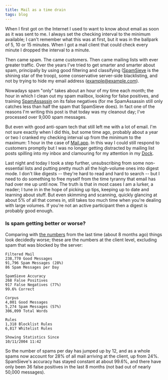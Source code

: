 ```yaml
---
title: Mail as a time drain
tags: blog
---
```


When I first got on the Internet I used to want to know about email as soon as it was sent to me. I always set the checking interval to the minimum available; I can't remember what this was at first, but it was in the ballpark of 5, 10 or 15 minutes. When I got a mail client that could check every minute I dropped the interval to a minute.

Then came spam. The came customers. Then came mailing lists with ever greater traffic. Over the years I've tried to get smarter and smarter about spam, principally by using good filtering and classifying ([SpamSieve](http://c-command.com/spamsieve/) is the shining star of the troop), some conservative server-side blacklisting, and not by trying to hide my email address (<example@example.com>).

Nowadays spam "only" takes about an hour of my time each month; the hour in which I clean out my spam mailbox, looking for false positives, and training [SpamAssassin](http://wincent.com/wiki/SpamAssassin) on its false negatives (for me SpamAssassin still only catches less than half the spam that SpamSieve does). In fact one of the reasons I'm writing this post is that today was my cleanout day; I've processed over 9,000 spam messages.

But even with good anti-spam tech that still left me with a lot of email. I'm not sure exactly when I did this, but some time ago, probably about a year or two I cranked my checking interval up from the minimum to the maximum: 1 hour in the case of [Mail.app](http://wincent.com/wiki/Mail.app). In this way I could still respond to customers promptly but I was no longer getting distracted by mailing list posts spilling into my inbox and clamouring for my attention in my [Dock](http://wincent.com/wiki/Dock).

Last night and today I took a step further, unsubscribing from some non-essential lists and putting pretty much all the high-volume ones into digest mode. I don't like digests -- they're hard to read and hard to search -- but I need to do something to free myself from the time tyranny that email has had over me up until now. The truth is that in most cases I am a lurker, a reader; I tune in in the hope of picking up tips, keeping up to date and learning about stuff. But even skimming and scanning, quickly glancing at about 5% of all that comes in, still takes too much time when you're dealing with large volumes. If you're not an active participant then a digest is probably good enough.

### Is spam getting better or worse?

Comparing with [the numbers](http://wincent.com/a/about/wincent/weblog/archives/2007/02/is_spam_solved.php) from the last time (about 8 months ago) things look decidedly worse; these are the numbers at the client level, excluding spam that was blocked by the server:

    Filtered Mail
    238,770 Good Messages
    91,796 Spam Messages (28%)
    86 Spam Messages per Day

    SpamSieve Accuracy
    268 False Positives
    917 False Negatives (77%)
    99.6% Correct

    Corpus
    4,001 Good Messages
    5,274 Spam Messages (57%)
    306,099 Total Words

    Rules
    1,318 Blocklist Rules
    6,817 Whitelist Rules

    Showing Statistics Since
    10/11/2004 11:42

So the number of spams per day has jumped up by 12, and as a whole spams now account for 28% of all mail arriving at the client, up from 24%. SpamSieve's accuracy has stayed constant at about 99.6%, and there have only been 36 false positives in the last 8 months (not bad out of nearly 50,000 messages).

